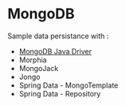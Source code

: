 # MongoDB

Sample data persistance with :
* [MongoDB Java Driver](java-driver)
* Morphia
* MongoJack
* Jongo
* Spring Data - MongoTemplate
* Spring Data - Repository
